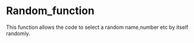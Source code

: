 # Random_function
This function allows the code to select a random name,number etc by itself randomly.
